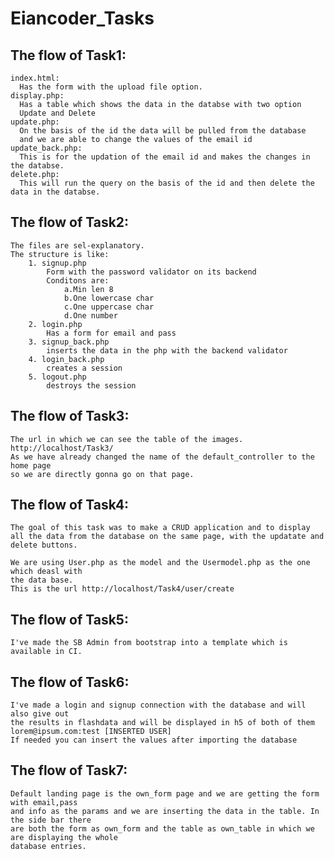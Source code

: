# Eiancoder_Tasks

## The flow of Task1:

    index.html:
      Has the form with the upload file option.
    display.php:
      Has a table which shows the data in the databse with two option
      Update and Delete
    update.php:
      On the basis of the id the data will be pulled from the database
      and we are able to change the values of the email id
    update_back.php:
      This is for the updation of the email id and makes the changes in the databse.
    delete.php:
      This will run the query on the basis of the id and then delete the data in the databse.

## The flow of Task2:
        
    The files are sel-explanatory.
    The structure is like:
        1. signup.php
            Form with the password validator on its backend
            Conditons are:
                a.Min len 8
                b.One lowercase char
                c.One uppercase char
                d.One number
        2. login.php
            Has a form for email and pass
        3. signup_back.php
            inserts the data in the php with the backend validator 
        4. login_back.php
            creates a session
        5. logout.php
            destroys the session
            
## The flow of Task3:
    
    The url in which we can see the table of the images.
    http://localhost/Task3/
    As we have already changed the name of the default_controller to the home page
    so we are directly gonna go on that page.
   
## The flow of Task4:
    
    The goal of this task was to make a CRUD application and to display
    all the data from the database on the same page, with the updatate and delete buttons.
  
    We are using User.php as the model and the Usermodel.php as the one which deasl with
    the data base.
    This is the url http://localhost/Task4/user/create

## The flow of Task5:

    I've made the SB Admin from bootstrap into a template which is available in CI.

## The flow of Task6:
    
    I've made a login and signup connection with the database and will also give out
    the results in flashdata and will be displayed in h5 of both of them
    lorem@ipsum.com:test [INSERTED USER]
    If needed you can insert the values after importing the database

## The flow of Task7:

    Default landing page is the own_form page and we are getting the form with email,pass
    and info as the params and we are inserting the data in the table. In the side bar there
    are both the form as own_form and the table as own_table in which we are displaying the whole
    database entries.